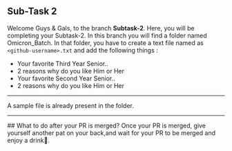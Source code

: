 ## Sub-Task 2
Welcome Guys & Gals, to the branch <b>Subtask-2</b>. Here, you will be completing your Subtask-2.
In this branch you will find a folder named Omicron_Batch. In that folder, you have to create a text file named as `<github-username>.txt` and add the following things :
- Your favorite Third Year Senior..
- 2 reasons why do you like Him or Her
- Your favorite Second Year Senior..
- 2 reasons why do you like Him or Her

<hr>
A sample file is already present in the folder.
<hr>
## What to do after your PR is merged?
Once your PR is merged, give yourself another pat on your back,and wait for your PR to be merged and enjoy a drink🍻.
